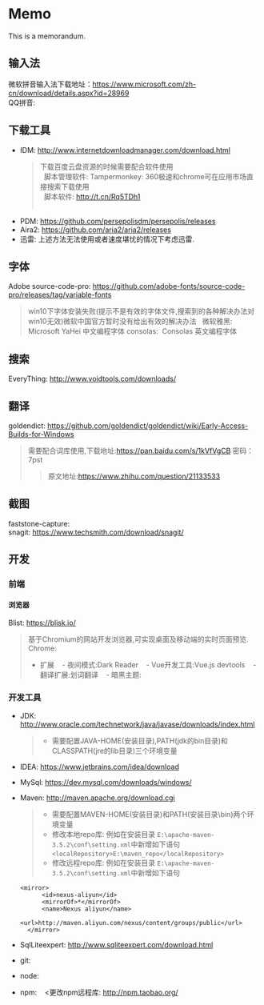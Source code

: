 # Memo
This is a memorandum.

## 输入法
微软拼音输入法下载地址：https://www.microsoft.com/zh-cn/download/details.aspx?id=28969  
QQ拼音: 

## 下载工具
- IDM: http://www.internetdownloadmanager.com/download.html  
  >下载百度云盘资源的时候需要配合软件使用  
     脚本管理软件: Tampermonkey: 360极速和chrome可在应用市场直接搜索下载使用  
     脚本软件: http://t.cn/Rq5TDh1  
   
- PDM: https://github.com/persepolisdm/persepolis/releases    
- Aira2: https://github.com/aria2/aria2/releases    
- 迅雷: 上述方法无法使用或者速度堪忧的情况下考虑迅雷.

## 字体
Adobe source-code-pro: https://github.com/adobe-fonts/source-code-pro/releases/tag/variable-fonts
>win10下字体安装失败(提示不是有效的字体文件,搜索到的各种解决办法对win10无效)微软中国官方暂时没有给出有效的解决办法  
微软雅黑: Microsoft YaHei
>中文编程字体
consolas:  Consolas
>英文编程字体


## 搜索
EveryThing: http://www.voidtools.com/downloads/ 

## 翻译
goldendict: https://github.com/goldendict/goldendict/wiki/Early-Access-Builds-for-Windows
>需要配合词库使用,下载地址:https://pan.baidu.com/s/1kVfVgCB 密码：7pst  
>>原文地址:https://www.zhihu.com/question/21133533

## 截图
faststone-capture:   
snagit: https://www.techsmith.com/download/snagit/  

## 开发
### 前端
#### 浏览器
Blist: https://blisk.io/
>基于Chromium的网站开发浏览器,可实现桌面及移动端的实时页面预览.  
Chrome:   
>- 扩展
    - 夜间模式:Dark Reader
    - Vue开发工具:Vue.js devtools
    - 翻译扩展:划词翻译
    - 暗黑主题:

### 开发工具
- JDK: http://www.oracle.com/technetwork/java/javase/downloads/index.html  
  >- 需要配置JAVA-HOME(安装目录),PATH(jdk的bin目录)和CLASSPATH(jre的lib目录)三个环境变量  
- IDEA: https://www.jetbrains.com/idea/download  
- MySql: https://dev.mysql.com/downloads/windows/  
- Maven: http://maven.apache.org/download.cgi 
  >- 需要配置MAVEN-HOME(安装目录)和PATH(安装目录\bin)两个环境变量
  >- 修改本地repo库: 例如在安装目录 ```E:\apache-maven-3.5.2\conf\setting.xml```中新增如下语句```<localRepository>E:\maven_repo</localRepository>```
  >- 修改远程repo库: 例如在安装目录 ```E:\apache-maven-3.5.2\conf\setting.xml```中新增如下语句
  
      <mirror>
            <id>nexus-aliyun</id>
            <mirrorOf>*</mirrorOf>
            <name>Nexus aliyun</name>
            <url>http://maven.aliyun.com/nexus/content/groups/public</url>
        </mirror>
    
- SqlLiteexpert: http://www.sqliteexpert.com/download.html
- git:
- node:
- npm:
    <更改npm远程库: http://npm.taobao.org/
    
    
